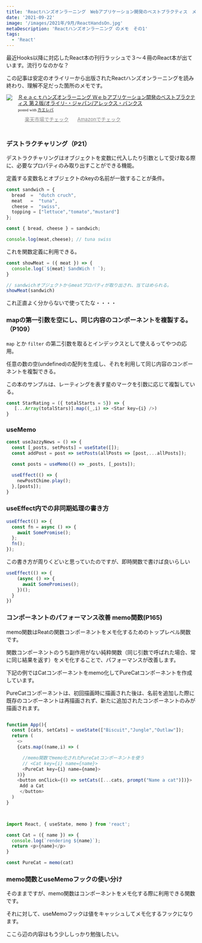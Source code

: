 ```yaml
---
title: 'Reactハンズオンラーニング　Webアプリケーション開発のベストプラクティス　メモ①'
date: '2021-09-22'
image: '/images/2021年/9月/ReactHandsOn.jpg'
metaDescription: 'Reactハンズオンラーニング のメモ　その1'
tags:
  - 'React'
---
```


最近Hooks以降に対応したReact本の刊行ラッシュで３〜４冊のReact本が出ています。流行りなのかな？

この記事は安定のオライリーから出版されたReactハンズオンラーニングを読み終わり、理解不足だった箇所のメモです。

<div class="kaerebalink-box" style="text-align:left;padding-bottom:20px;font-size:small;zoom: 1;overflow: hidden;"><div class="kaerebalink-image" style="float:left;margin:0 15px 10px 0;"><a href="https://hb.afl.rakuten.co.jp/hgc/g0000019.bsg2d228.g0000019.bsg2eb1d/kaereba_main_202109281123592525?pc=https%3A%2F%2Fproduct.rakuten.co.jp%2Fproduct%2F-%2F682d962ce902b483e088fa7ccedea27d%2F&m=http%3A%2F%2Fm.product.rakuten.co.jp%2Fproduct%2F682d962ce902b483e088fa7ccedea27d%2F" target="_blank" rel="nofollow" ><img src="https://thumbnail.image.rakuten.co.jp/ran/img/2001/0009/784/873/119/380/20010009784873119380_1.jpg?_ex=320x320" style="border: none;" /></a></div><div class="kaerebalink-info" style="line-height:120%;zoom: 1;overflow: hidden;"><div class="kaerebalink-name" style="margin-bottom:10px;line-height:120%"><a href="https://hb.afl.rakuten.co.jp/hgc/g0000019.bsg2d228.g0000019.bsg2eb1d/kaereba_main_202109281123592525?pc=https%3A%2F%2Fproduct.rakuten.co.jp%2Fproduct%2F-%2F682d962ce902b483e088fa7ccedea27d%2F&m=http%3A%2F%2Fm.product.rakuten.co.jp%2Fproduct%2F682d962ce902b483e088fa7ccedea27d%2F" target="_blank" rel="nofollow" >Ｒｅａｃｔハンズオンラーニング Ｗｅｂアプリケーション開発のベストプラクティス  第２版/オライリ-・ジャパン/アレックス・バンクス</a><div class="kaerebalink-powered-date" style="font-size:8pt;margin-top:5px;font-family:verdana;line-height:120%">posted with <a href="https://kaereba.com" rel="nofollow" target="_blank">カエレバ</a></div></div><div class="kaerebalink-detail" style="margin-bottom:5px;"></div><div class="kaerebalink-link1" style="margin-top:10px;opacity: .50;filter: alpha(opacity=50);-ms-filter: "alpha(opacity=50)";-khtml-opacity: .50;-moz-opacity: .50;"><div class="shoplinkrakuten" style="display:inline;margin-right:5px;background: url('//img.yomereba.com/kl.gif') 0 -50px no-repeat;padding: 2px 0 2px 18px;white-space: nowrap;"><a href="https://hb.afl.rakuten.co.jp/hgc/g0000019.bsg2d228.g0000019.bsg2eb1d/kaereba_main_202109281123592525?pc=https%3A%2F%2Fproduct.rakuten.co.jp%2Fproduct%2F-%2F682d962ce902b483e088fa7ccedea27d%2F&m=http%3A%2F%2Fm.product.rakuten.co.jp%2Fproduct%2F682d962ce902b483e088fa7ccedea27d%2F" target="_blank" rel="nofollow" >楽天市場でチェック</a></div><div class="shoplinkamazon" style="display:inline;margin-right:5px;background: url('//img.yomereba.com/kl.gif') 0 0 no-repeat;padding: 2px 0 2px 18px;white-space: nowrap;"><a href="https://www.amazon.co.jp/gp/search?keywords=React%20%E3%83%8F%E3%83%B3%E3%82%BA%E3%82%AA%E3%83%B3&__mk_ja_JP=%E3%82%AB%E3%82%BF%E3%82%AB%E3%83%8A&tag=blogtukki-22" target="_blank" rel="nofollow" >Amazonでチェック</a></div></div></div><div class="booklink-footer" style="clear: left"></div></div>

### デストラクチャリング（P21）
デストラクチャリングはオブジェクトを変数に代入したり引数として受け取る際に、必要なプロパティのみ取り出すことができる機能。

定義する変数名とオブジェクトのkeyの名前が一致することが条件。

```javascript
const sandwich = {
  bread  =  "dutch cruch",
  meat   =  "tuna",
  cheese =  "swiss",
  topping = ["lettuce","tomato","mustard"]
};

const { bread, cheese } = sandwich;

console.log(meat,cheese); // tuna swiss

```

これを関数定義に利用できる。

```javascript
const showMeat = ({ meat }) => {
  console.log(`${meat} SandWich ! `);
}

// sandwichオブジェクトからmeatプロパティが取り出され、当てはめられる。
showMeat(sandwich)
```

これ正直よく分からないで使ってたな・・・・


### mapの第一引数を空にし、同じ内容のコンポーネントを複製する。 （P109）

<code>map</code> とか <code>filter</code> の第二引数を取るとインデックスとして使えるってやつの応用。

任意の数の空(undefined)の配列を生成し、それを利用して同じ内容のコンポーネントを複製できる。

この本のサンプルは、レーティングを表す星のマークを引数に応じて複製している。

```javascript
const StarRating = ({ totalStarts = 5}) => {
   [...Array(totalStars)].map((_,i) => <Star key={i} />)
}
```

### useMemo

```javascript
const useJazzyNews = () => {
  const [_posts, setPosts] = useState([]);
  const addPost = post => setPosts(allPosts => [post,...allPosts]);

  const posts = useMemo(() => _posts, [_posts]);

  useEffect(() => {
    newPostChime.play();
  },[posts]);
}
```

### useEffect内での非同期処理の書き方

```javascript
useEffect(() => {
  const fn = async () => {
    await SomePromise();
  };
  fn();
});
```

この書き方が周りくどいと思っていたのですが、即時関数で書けば良いらしい

```javascript
useEffect(() => {
    (async () => {
      await SomePromises();
    })();
  }
})
```

### コンポーネントのパフォーマンス改善 memo関数(P165)

memo関数はReatの関数コンポーネントをメモ化するためのトップレベル関数です。

関数コンポーネントのうち副作用がない純粋関数（同じ引数で呼ばれた場合、常に同じ結果を返す）をメモ化することで、パフォーマンスが改善します。

下記の例ではCatコンポーネントをmemo化してPureCatコンポーネントを作成しています。

PureCatコンポーネントは、初回描画時に描画された後は、名前を追加した際に既存のコンポーネントは再描画されず、新たに追加されたコンポーネントのみが描画されます。

```javascript

function App(){
  const [cats, setCats] = useState(["Biscuit","Jungle","Outlaw"]);
  return (
    <>
    {cats.map((name,i) => (

      //memo関数でmemo化されたPureCatコンポーネントを使う
      // <Cat key={i} name={name}>
      <PureCat key={i} name={name}>
    ))}
    <button onClick={() => setCats([...cats, prompt("Name a cat")])}>
     Add a Cat
     </button>
  )
}
```

```javascript


import React, { useState, memo } from 'react';

const Cat = ({ name }) => {
  console.log(`rendering ${name}`);
  return <p>{name}</p>
}

const PureCat = memo(cat)
```

### memo関数とuseMemoフックの使い分け

そのままですが、<red>memo関数</red>は<blue>コンポーネント</blue>をメモ化する際に利用できる関数です。

それに対して、<red>useMemoフック</red>は<blue>値</blue>をキャッシュしてメモ化するフックになります。

ここら辺の内容はもう少ししっかり勉強したい。

